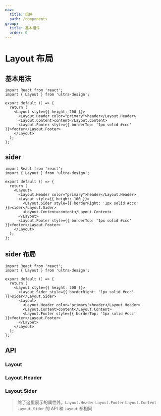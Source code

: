 ```yaml
---
nav:
  title: 组件
  path: /components
group:
  title: 基本组件
  order: 0
---
```


# Layout 布局

## 基本用法

```tsx
import React from 'react';
import { Layout } from 'ultra-design';

export default () => {
  return (
    <Layout style={{ height: 200 }}>
      <Layout.Header color="primary">header</Layout.Header>
      <Layout.Content>content</Layout.Content>
      <Layout.Footer style={{ borderTop: '1px solid #ccc' }}>footer</Layout.Footer>
    </Layout>
  );
};
```

## sider

```tsx
import React from 'react';
import { Layout } from 'ultra-design';

export default () => {
  return (
    <Layout>
      <Layout.Header color="primary">header</Layout.Header>
      <Layout style={{ height: 100 }}>
        <Layout.Sider style={{ borderRight: '1px solid #ccc' }}>sider</Layout.Sider>
        <Layout.Content>content</Layout.Content>
      </Layout>
      <Layout.Footer style={{ borderTop: '1px solid #ccc' }}>footer</Layout.Footer>
    </Layout>
  );
};
```

## sider 布局

```tsx
import React from 'react';
import { Layout } from 'ultra-design';

export default () => {
  return (
    <Layout style={{ height: 200 }}>
      <Layout.Sider style={{ borderRight: '1px solid #ccc' }}>sider</Layout.Sider>
      <Layout>
        <Layout.Header color="primary">header</Layout.Header>
        <Layout.Content>content</Layout.Content>
        <Layout.Footer style={{ borderTop: '1px solid #ccc' }}>footer</Layout.Footer>
      </Layout>
    </Layout>
  );
};
```

## API

### Layout

<API hideTitle src="./layout.tsx" />

### Layout.Header

<API hideTitle src="./header.tsx" />

### Layout.Sider

<API hideTitle src="./sider.tsx" />

> 除了这里展示的属性外，`Layout.Header` `Layout.Footer` `Layout.Content` `Layout.Sider` 的 API 和 `Layout` 都相同
